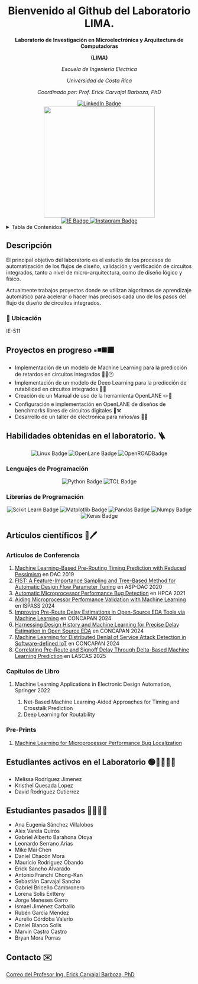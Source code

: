 <h1 align="center"> 
  Bienvenido al Github del Laboratorio LIMA.
</h1>

<p align="center">
<b> Laboratorio de Investigación en Microelectrónica y Arquitectura de Computadoras </b> 
</p>
<p align="center">
<b> (LIMA) </b>
</p>
<p align="center">
<em> Escuela de Ingeniería Eléctrica </em>
</p>
<p align="center">
<em> Universidad de Costa Rica </em>
</p>


<p align="center">
<em> Coordinado por: Prof. Erick Carvajal Barboza, PhD  </em>
</p>
<div id="badges" align="center">
  <a href="https://www.linkedin.com/in/erick-carvajal-barboza-983bba97/">
    <img src="https://img.shields.io/badge/LinkedIn-0077B5?style=for-the-badge&logo=linkedin&logoColor=white" alt="LinkedIn Badge"/>
  </a>
</div>



<div id="header" align="center">
  <img src="https://media.giphy.com/media/XreQmk7ETCak0/giphy.gif" width="300"/>
</div>

<div id="badges" align="center">
  <a href="https://eie.ucr.ac.cr/laboratorios/lima/">
    <img src="https://img.shields.io/badge/Página_Web_LIMA-darkblue?style=for-the-badge" alt="IE Badge"/>
  </a>
  <a href="https://instagram.com/lima_eie?igshid=MzRlODBiNWFlZA==">
    <img src="https://img.shields.io/badge/Instagram-E4405F?style=for-the-badge&logo=instagram&logoColor=white" alt="Instagram Badge"/>
  </a>
</div>



<!-- TABLE OF CONTENTS -->
<details>
  <summary>Tabla de Contenidos</summary>
  <ol>
    <li><a href="#descripcion">Descripción</a></li>
    <li><a href="#proyectos-en-progreso">Proyectos en progreso</a></li>
    <li><a href="#habilidades">Habilidades obtenidas en el laboratorioo</a></li>
    <li><a href="#articulos-cientificos">Artículos científicos</a></li>
    <li><a href="#contacto">Contacto</a></li>
  </ol>
</details>

## Descripción
<section id="descripcion">
El principal objetivo del laboratorio es el estudio de los procesos de automatización de los flujos de diseño, validación y verificación de circuitos integrados, tanto a nivel de micro-arquitectura, como de diseño lógico y físico.

Actualmente trabajos proyectos donde se utilizan algoritmos de aprendizaje automático para acelerar o hacer más precisos cada uno de los pasos del flujo de diseño de circuitos integrados.

### 📍 Ubicación 
  IE-511

## Proyectos en progreso ▪️◾◼️⬛
<section id="proyectos-en-progreso">
<ul>
  <li>Implementación de un modelo de Machine Learning para la predicción de retardos en circuitos integrados 🧑‍💻🕐</li>
  <li>Implementación de un modelo de Deeo Learning para la predicción de rutabilidad en circuitos integrados 🧑‍💻</li>
  <li>Creación de un Manual de uso de la herramienta OpenLANE ✏️📑</li>
  <li>Configuración e implementación en OpenLANE de diseños de benchmarks libres de circuitos digitales 🔗⚒️</li>
  <li>Desarrollo de un taller de electrónica para niños/as 👧👦</li>
</ul>

## Habilidades obtenidas en el laboratorio. 🪜
<section id="habilidades">
<div id="badges" align="center">
    <img src="https://img.shields.io/badge/Linux-FCC624?style=for-the-badge&logo=linux&logoColor=black" alt="Linux Badge"/>
   <img src="https://img.shields.io/badge/OpenLane-%2300c0f3?style=for-the-badge&labelColor=%2300c0f3" alt="OpenLane Badge"/>
   <img src="https://img.shields.io/badge/OpenROAD-%6dc067?style=for-the-badge&labelColor=%6dc067" alt="OpenROADBadge"/>
</div>


### Lenguajes de Programación
<div id="badges" align="center">
    <img src="https://img.shields.io/badge/Python-FFD43B?style=for-the-badge&logo=python&logoColor=blue" alt="Python Badge"/>
    <img src="https://img.shields.io/badge/TCL-76c893?style=for-the-badge&logoColor=white" alt="TCL Badge"/>
  
</div>

### Librerías de Programación
<div id="badges" align="center">
    <img src="https://img.shields.io/badge/scikit_learn-F7931E?style=for-the-badge&logo=scikit-learn&logoColor=white" alt="Scikit Learn Badge"/>
    <img src="https://img.shields.io/badge/Matplotlib-ff0000?style=for-the-badge&logo=Matplotlib&logoColor=black" alt="Matplotlib Badge"/>
    <img src="https://img.shields.io/badge/pandas-%23150458.svg?style=for-the-badge&logo=pandas&logoColor=white" alt="Pandas Badge"/>
    <img src="https://img.shields.io/badge/numpy-%23013243.svg?style=for-the-badge&logo=numpy&logoColor=white" alt="Numpy Badge"/>
  <img src="https://img.shields.io/badge/Keras-FF0000?style=for-the-badge&logo=keras&logoColor=white" alt="Keras Badge"/>
</div>

## Artículos científicos 📄🖊️
<section id="articulos-cientificos">

### Artículos de Conferencia

<ol>
    <li> <a href="https://ieeexplore.ieee.org/document/8807063">Machine Learning-Based Pre-Routing Timing Prediction with Reduced Pessimism</a> en DAC 2019 </li>
    <li> <a href="https://ieeexplore.ieee.org/abstract/document/9045201">FIST: A Feature-Importance Sampling and Tree-Based Method for Automatic Design Flow Parameter Tuning</a> en ASP-DAC 2020 </li>
    <li> <a href="https://ieeexplore.ieee.org/abstract/document/9407243">Automatic Microprocessor Performance Bug Detection</a> en HPCA 2021 </li>
    <li> <a href="https://ieeexplore.ieee.org/abstract/document/10590054">Aiding Microprocessor Performance Validation with Machine Learning</a> en ISPASS 2024</li> 
    <li> <a href="https://ieeexplore.ieee.org/abstract/document/10933594">Improving Pre-Route Delay Estimations in Open-Source EDA Tools via Machine Learning</a> en CONCAPAN 2024 </li>
    <li> <a href="https://ieeexplore.ieee.org/abstract/document/10933883">Harnessing Design History and Machine Learning for Precise Delay Estimation in Open Source EDA</a> en CONCAPAN 2024 </li>
    <li> <a href="https://ieeexplore.ieee.org/abstract/document/10933894">Machine Learning for Distributed Denial of Service Attack Detection in Software-defined IoT</a> en CONCAPAN 2024 </li>
    <li> <a href="https://ieeexplore.ieee.org/abstract/document/10966284">Correlating Pre-Route and Signoff Delay Through Delta-Based Machine Learning Prediction</a> en LASCAS 2025 </li>
      
</ol>
  
### Capitulos de Libro

<ol>
    <li> Machine Learning Applications in Electronic Design Automation, Springer 2022  </li>
    <ol>
      <li> Net-Based Machine Learning-Aided Approaches for Timing and Crosstalk Prediction </li>
       <li> Deep Learning for Routability </li>
    </ol>
</ol>

### Pre-Prints

<ol>
    <li> <a href="https://arxiv.org/abs/2303.15280">Machine Learning for Microprocessor Performance Bug Localization</a> </li>
</ol>

## Estudiantes activos en el Laboratorio 🟢👨‍💻👩‍💻
<section id="estudiantes-activos-en-el-laboratorio">
<ul>
  <li>Melissa Rodríguez Jimenez</li>
  <li>Kristhel Quesada Lopez</li>
  <li>David Rodríguez Gutierrez</li>
</ul>

## Estudiantes pasados 👨‍💻👩‍💻
<section id="estudiantes-pasados">
<ul>
  <li>Ana Eugenia Sánchez Villalobos</li>
  <li>Alex Varela Quirós</li>
  <li>Gabriel Alberto Barahona Otoya</li>
  <li>Leonardo Serrano Arias</li>
  <li>Mike Mai Chen</li>
  <li>Daniel Chacón Mora</li>
  <li>Mauricio Rodriguez Obando</li>
  <li>Erick Sancho Alvarado</li>
  <li>Antonio Franchi Chong-Kan </li>
  <li>Sebastián Carvajal Sancho </li>
  <li>Gabriel Briceño Cambronero </li>
  <li>Lorena Solís Extteny </li>
  <li>Jorge Meneses Garro </li>
  <li>Ismael Jiménez Carballo </li>
  <li>Rubén García Mendez</li>
  <li>Aurelio Córdoba Valerio </li>
  <li>Daniel Blanco Solis</li>
  <li>Marvin Castro Castro </li>
  <li>Bryan Mora Porras </li>
</ul>

## Contacto ✉️
<section id="contacto">
<a href="mailto:erick.carvajalbarboza@ucr.ac.cr">Correo del Profesor Ing. Erick Carvajal Barboza, PhD</a>

